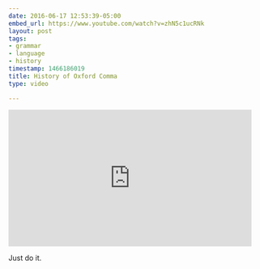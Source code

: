 ```yaml
---
date: 2016-06-17 12:53:39-05:00
embed_url: https://www.youtube.com/watch?v=zhN5c1ucRNk
layout: post
tags:
- grammar
- language
- history
timestamp: 1466186019
title: History of Oxford Comma
type: video

---
```

<iframe width="480" height="270" src="https://www.youtube.com/embed/zhN5c1ucRNk?feature=oembed" frameborder="0" allowfullscreen></iframe>

Just do it.